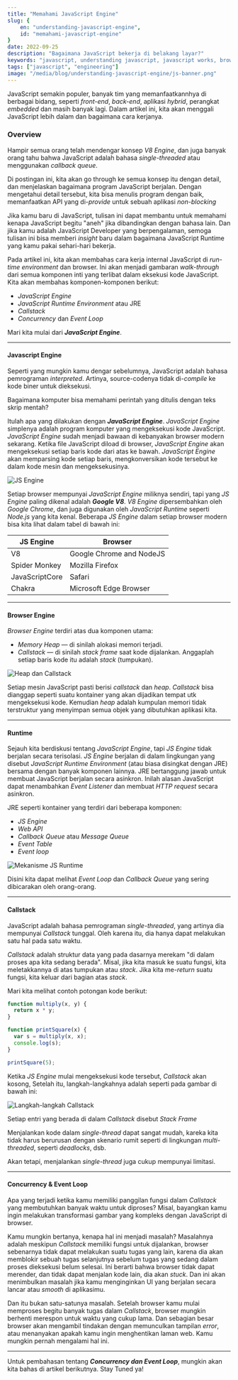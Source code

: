 ```yaml
---
title: "Memahami JavaScript Engine"
slug: {
	en: "understanding-javascript-engine",
	id: "memahami-javascript-engine"
}
date: 2022-09-25
description: "Bagaimana JavaScript bekerja di belakang layar?"
keywords: "javascript, understanding javascript, javascript works, browser, frontend development, sutanlab, gadingnst, nodejs, event loop, js engine, callstack, asynchronous"
tags: ["javascript", "engineering"]
image: "/media/blog/understanding-javascript-engine/js-banner.png"
---
```


JavaScript semakin populer, banyak tim yang memanfaatkannhya di berbagai bidang, seperti *front-end*, *back-end*, aplikasi *hybrid*, perangkat *embedded* dan masih banyak lagi. Dalam artikel ini, kita akan menggali JavaScript lebih dalam dan bagaimana cara kerjanya.

### Overview
Hampir semua orang telah mendengar konsep *V8 Engine*, dan juga banyak orang tahu bahwa JavaScript adalah bahasa *single-threaded* atau menggunakan *callback queue*.

Di postingan ini, kita akan go through ke semua konsep itu dengan detail, dan menjelaskan bagaimana program JavaScript berjalan. Dengan mengetahui detail tersebut, kita bisa menulis program dengan baik, memanfaatkan API yang di-*provide* untuk sebuah aplikasi *non-blocking*

Jika kamu baru di JavaScript, tulisan ini dapat membantu untuk memahami kenapa JavaScript begitu "aneh" jika dibandingkan dengan bahasa lain. Dan jika kamu adalah JavaScript Developer yang berpengalaman, semoga tulisan ini bisa memberi *insight* baru dalam bagaimana JavaScript Runtime yang kamu pakai sehari-hari bekerja.

Pada artikel ini, kita akan membahas cara kerja internal JavaScript di *run-time environment* dan browser. Ini akan menjadi gambaran *walk-through* dari semua komponen inti yang terlibat dalam eksekusi kode JavaScript. Kita akan membahas komponen-komponen berikut:

- *JavaScript Engine*
- *JavaScript Runtime Environment* atau JRE
- *Callstack*
- *Concurrency* dan *Event Loop*

Mari kita mulai dari ***JavaScript Engine***.

---

#### Javascript Engine
Seperti yang mungkin kamu dengar sebelumnya, JavaScript adalah bahasa pemrograman *interpreted*. Artinya, source-codenya tidak di-*compile* ke kode biner untuk dieksekusi.

Bagaimana komputer bisa memahami perintah yang ditulis dengan teks skrip mentah?

Itulah apa yang dilakukan dengan ***JavaScript Engine***. *JavaScript Engine* simplenya adalah program komputer yang mengeksekusi kode JavaScript. *JavaScript Engine* sudah menjadi bawaan di kebanyakan browser modern sekarang. Ketika file JavaScript diload di browser, *JavaScript Engine* akan mengeksekusi setiap baris kode dari atas ke bawah. *JavaScript Engine* akan memparsing kode setiap baris, mengkonversikan kode tersebut ke dalam kode mesin dan mengeksekusinya.

![JS Engine](/media/blog/understanding-javascript-engine/js-engine.png)

Setiap browser mempunyai *JavaScript Engine* miliknya sendiri, tapi yang *JS Engine* paling dikenal adalah ***Google V8***. *V8 Engine* dipersembahkan oleh *Google Chrome*, dan juga digunakan oleh *JavaScript Runtime* seperti *Node.js* yang kita kenal. Beberapa *JS Engine* dalam setiap browser modern bisa kita lihat dalam tabel di bawah ini:

JS Engine             | Browser
--------------------- | -------------------
V8                    | Google Chrome and NodeJS
Spider Monkey         | Mozilla Firefox
JavaScriptCore        | Safari
Chakra                | Microsoft Edge Browser

---

#### Browser Engine
*Browser Engine* terdiri atas dua komponen utama:
- *Memory Heap* — di sinilah alokasi memori terjadi.
- *Callstack* — di sinilah *stack frame* saat kode dijalankan. Anggaplah setiap baris kode itu adalah *stack* (tumpukan).

![Heap dan Callstack](/media/blog/understanding-javascript-engine/heap-callstack.png)

Setiap mesin JavaScript pasti berisi *callstack* dan *heap*. *Callstack* bisa dianggap seperti suatu kontainer yang akan dijadikan tempat utk mengeksekusi kode. Kemudian *heap* adalah kumpulan memori tidak terstruktur yang menyimpan semua objek yang dibutuhkan aplikasi kita.

---

#### Runtime
Sejauh kita berdiskusi tentang *JavaScript Engine*, tapi *JS Engine* tidak berjalan secara terisolasi. *JS Engine* berjalan di dalam lingkungan yang disebut *JavaScript Runtime Environment* (atau biasa disingkat dengan JRE) bersama dengan banyak komponen lainnya. JRE bertanggung jawab untuk membuat JavaScript berjalan secara asinkron. Inilah alasan JavaScript dapat menambahkan *Event Listener* dan membuat *HTTP request* secara asinkron.

JRE seperti kontainer yang terdiri dari beberapa komponen:
- *JS Engine*
- *Web API*
- *Callback Queue* atau *Message Queue*
- *Event Table*
- *Event loop*

![Mekanisme JS Runtime](/media/blog/understanding-javascript-engine/runtime-mechanics.png)

Disini kita dapat melihat *Event Loop* dan *Callback Queue* yang sering dibicarakan oleh orang-orang.

---

#### Callstack
JavaScript adalah bahasa pemrograman *single-threaded*, yang artinya dia mempunyai *Callstack* tunggal. Oleh karena itu, dia hanya dapat melakukan satu hal pada satu waktu.

*Callstack* adalah struktur data yang pada dasarnya merekam "di dalam proses apa kita sedang berada". Misal, jika kita masuk ke suatu fungsi, kita meletakkannya di atas tumpukan atau *stack*. Jika kita me-*return* suatu fungsi, kita keluar dari bagian atas *stack*.

Mari kita melihat contoh potongan kode berikut:
```js
function multiply(x, y) {
  return x * y;
}

function printSquare(x) {
  var s = multiply(x, x);
  console.log(s);
}

printSquare(5);
```

Ketika *JS Engine* mulai mengeksekusi kode tersebut, *Callstack* akan kosong, Setelah itu, langkah-langkahnya adalah seperti pada gambar di bawah ini:

![Langkah-langkah Callstack](/media/blog/understanding-javascript-engine/callstack-steps.png)

Setiap entri yang berada di dalam *Callstack* disebut *Stack Frame*

Menjalankan kode dalam *single-thread* dapat sangat mudah, kareka kita tidak harus berurusan dengan skenario rumit seperti di lingkungan *multi-threaded*, seperti *deadlocks*, dsb.

Akan tetapi, menjalankan *single-thread* juga cukup mempunyai limitasi.

---

#### Concurrency & Event Loop
Apa yang terjadi ketika kamu memiliki panggilan fungsi dalam *Callstack* yang membutuhkan banyak waktu untuk diproses? Misal, bayangkan kamu ingin melakukan transformasi gambar yang kompleks dengan JavaScript di browser.

Kamu mungkin bertanya, kenapa hal ini menjadi masalah? Masalahnya adalah meskipun *Callstack* memiliki fungsi untuk dijalankan, browser sebenarnya tidak dapat melakukan suatu tugas yang lain, karena dia akan memblokir sebuah tugas selanjutnya sebelum tugas yang sedang dalam proses dieksekusi belum selesai. Ini berarti bahwa browser tidak dapat merender, dan tidak dapat menjalan kode lain, dia akan *stuck*. Dan ini akan menimbulkan masalah jika kamu menginginkan UI yang berjalan secara lancar atau *smooth* di aplikasimu.

Dan itu bukan satu-satunya masalah. Setelah browser kamu mulai memproses begitu banyak tugas dalam *Callstack*, browser mungkin berhenti merespon untuk waktu yang cukup lama. Dan sebagian besar browser akan mengambil tindakan dengan memunculkan tampilan *error*, atau menanyakan apakah kamu ingin menghentikan laman web. Kamu mungkin pernah mengalami hal ini.

---

Untuk pembahasan tentang ***Concurrency dan Event Loop***, mungkin akan kita bahas di artikel berikutnya. Stay Tuned ya!
